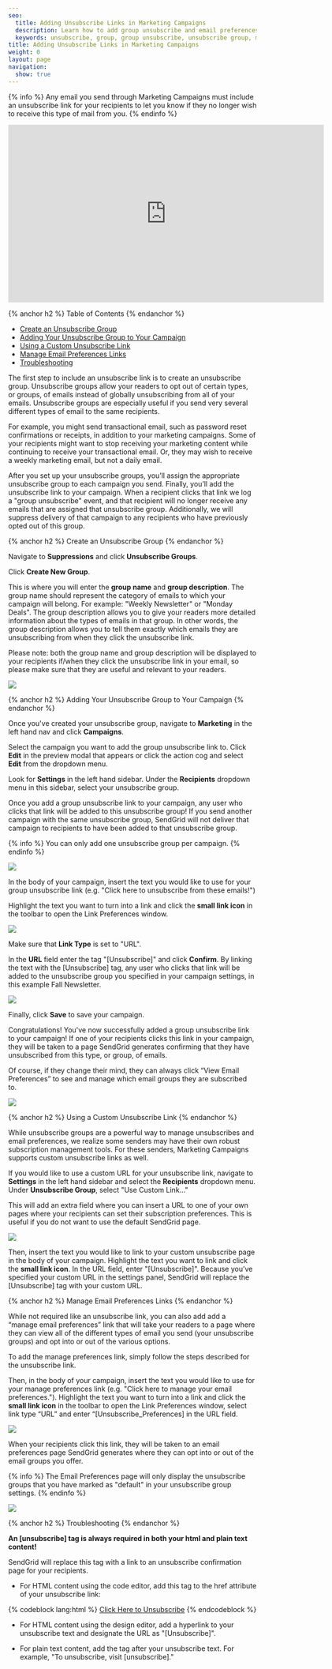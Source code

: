 ```yaml
---
seo:
  title: Adding Unsubscribe Links in Marketing Campaigns
  description: Learn how to add group unsubscribe and email preferences links to your marketing campaigns.
  keywords: unsubscribe, group, group unsubscribe, unsubscribe group, manage email preferences, email preferences
title: Adding Unsubscribe Links in Marketing Campaigns
weight: 0
layout: page
navigation:
  show: true
---
```

{% info %}
Any email you send through Marketing Campaigns must include an unsubscribe link for your recipients to let you know if they no longer wish to receive this type of mail from you.
{% endinfo %}

<iframe src="https://player.vimeo.com/video/187705765" width="640" height="360" frameborder="0" webkitallowfullscreen mozallowfullscreen allowfullscreen></iframe>

{% anchor h2 %}
Table of Contents
{% endanchor %}

* [Create an Unsubscribe Group](#-Create-an-Unsubscribe-Group)
* [Adding Your Unsubscribe Group to Your Campaign](#-Adding-Your-Unsubscribe-Group-to-Your-Campaign)
* [Using a Custom Unsubscribe Link](#-Using-a-Custom-Unsubscribe-Link)
* [Manage Email Preferences Links](#-Manage-Email-Preferences-Links)
* [Troubleshooting](#-Troubleshooting)

The first step to include an unsubscribe link is to create an unsubscribe group. Unsubscribe groups allow your readers to opt out of certain types, or groups, of emails instead of globally unsubscribing from all of your emails. Unsubscribe groups are especially useful if you send very several different types of email to the same recipients.

For example, you might send transactional email, such as password reset confirmations or receipts, in addition to your marketing campaigns. Some of your recipients might want to stop receiving your marketing content while continuing to receive your transactional email. Or, they may wish to receive a weekly marketing email, but not a daily email.

After you set up your unsubscribe groups, you’ll assign the appropriate unsubscribe group to each campaign you send. Finally, you’ll add the unsubscribe link to your campaign. When a recipient clicks that link we log a "group unsubscribe" event, and that recipient will no longer receive any emails that are assigned that unsubscribe group. Additionally, we will suppress delivery of that campaign to any recipients who have previously opted out of this group.

{% anchor h2 %}
Create an Unsubscribe Group
{% endanchor %}

Navigate to **Suppressions** and click **Unsubscribe Groups**.

Click **Create New Group**.

This is where you will enter the **group name** and **group description**. The group name should represent the category of emails to which your campaign will belong. For example: "Weekly Newsletter" or "Monday Deals". The group description allows you to give your readers more detailed information about the types of emails in that group. In other words, the group description allows you to tell them exactly which emails they are unsubscribing from when they click the unsubscribe link.

Please note: both the group name and group description will be displayed to your recipients if/when they click the unsubscribe link in your email, so please make sure that they are useful and relevant to your readers.

![]({{root_url}}/images/mc_group_unsubscribes_1.png)

{% anchor h2 %}
Adding Your Unsubscribe Group to Your Campaign
{% endanchor %}

Once you've created your unsubscribe group, navigate to **Marketing** in the left hand nav and click **Campaigns**.

Select the campaign you want to add the group unsubscribe link to. Click **Edit** in the preview modal that appears or click the action cog and select **Edit** from the dropdown menu.

Look for **Settings** in the left hand sidebar. Under the **Recipients** dropdown menu in this sidebar, select your unsubscribe group.

Once you add a group unsubscribe link to your campaign, any user who clicks that link will be added to this unsubscribe group! If you send another campaign with the same unsubscribe group, SendGrid will not deliver that campaign to recipients to have been added to that unsubscribe group.

{% info %}
You can only add one unsubscribe group per campaign.
{% endinfo %}

![]({{root_url}}/images/mc_group_unsubscribes_2.png)

In the body of your campaign, insert the text you would like to use for your group unsubscribe link (e.g. "Click here to unsubscribe from these emails!")

Highlight the text you want to turn into a link and click the **small link icon** in the toolbar to open the Link Preferences window.

![]({{root_url}}/images/mc_group_unsubscribes_3.png)

Make sure that **Link Type** is set to "URL".

In the **URL** field enter the tag "[Unsubscribe]" and click **Confirm**. By linking the text with the [Unsubscribe] tag, any user who clicks that link will be added to the unsubscribe group you specified in your campaign settings, in this example Fall Newsletter.

![]({{root_url}}/images/mc_group_unsubscribes_4.png)

Finally, click **Save** to save your campaign.

Congratulations! You've now successfully added a group unsubscribe link to your campaign! If one of your recipients clicks this link in your campaign, they will be taken to a page SendGrid generates confirming that they have unsubscribed from this type, or group, of emails.

Of course, if they change their mind, they can always click “View Email Preferences” to see and manage which email groups they are subscribed to.

![]({{root_url}}/images/mc_group_unsubscribes_5.png)

{% anchor h2 %}
Using a Custom Unsubscribe Link
{% endanchor %}

While unsubscribe groups are a powerful way to manage unsubscribes and email preferences, we realize some senders may have their own robust subscription management tools. For these senders, Marketing Campaigns supports custom unsubscribe links as well.

If you would like to use a custom URL for your unsubscribe link, navigate to **Settings** in the left hand sidebar and select the **Recipients** dropdown menu. Under **Unsubscribe Group**, select "Use Custom Link…"

This will add an extra field where you can insert a URL to one of your own pages where your recipients can set their subscription preferences. This is useful if you do not want to use the default SendGrid page.

![]({{root_url}}/images/mc_group_unsubscribes_8.png)

Then, insert the text you would like to link to your custom unsubscribe page in the body of your campaign. Highlight the text you want to link and click the **small link icon**. In the URL field, enter "[Unsubscribe]". Because you’ve specified your custom URL in the settings panel, SendGrid will replace the [Unsubscribe] tag with your custom URL.

{% anchor h2 %}
Manage Email Preferences Links
{% endanchor %}

While not required like an unsubscribe link, you can also add add a “manage email preferences” link that will take your readers to a page where they can view all of the different types of email you send (your unsubscribe groups) and opt into or out of the various options.

To add the manage preferences link, simply follow the steps described for the unsubscribe link.

Then, in the body of your campaign, insert the text you would like to use for your manage preferences link (e.g. "Click here to manage your email preferences."). Highlight the text you want to turn into a link and click the **small link icon** in the toolbar to open the Link Preferences window, select link type “URL” and enter “[Unsubscribe_Preferences] in the URL field.

![]({{root_url}}/images/mc_group_unsubscribes_6.png)

When your recipients click this link, they will be taken to an email preferences page SendGrid generates where they can opt into or out of the email groups you offer.

{% info %}
The Email Preferences page will only display the unsubscribe groups that you have marked as "default" in your unsubscribe group settings.
{% endinfo %}

![]({{root_url}}/images/mc_group_unsubscribes_7.png)

{% anchor h2 %}
Troubleshooting
{% endanchor %}

**An [unsubscribe] tag is always required in both your html and plain text content!**

SendGrid will replace this tag with a link to an unsubscribe confirmation page for your recipients.

* For HTML content using the code editor, add this tag to the href attribute of your unsubscribe link:

{% codeblock lang:html %}
<a href='[unsubscribe]'>Click Here to Unsubscribe</a>
{% endcodeblock %}

* For HTML content using the design editor, add a hyperlink to your unsubscribe text and designate the URL as "[Unsubscribe]".

* For plain text content, add the tag after your unsubscribe text. For example, "To unsubscribe, visit [unsubscribe]."
